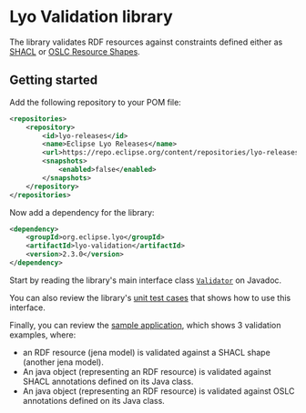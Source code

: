 # Lyo Validation library

The library validates RDF resources against constraints defined either as [SHACL](https://www.w3.org/TR/shacl/) or [OSLC Resource Shapes](http://docs.oasis-open.org/oslc-core/oslc-core/v3.0/cs01/part6-resource-shape/oslc-core-v3.0-cs01-part6-resource-shape.html).

## Getting started

Add the following repository to your POM file:

```xml
<repositories>
    <repository>
        <id>lyo-releases</id>
        <name>Eclipse Lyo Releases</name>
        <url>https://repo.eclipse.org/content/repositories/lyo-releases/</url>
        <snapshots>
            <enabled>false</enabled>
        </snapshots>
    </repository>
</repositories>
```

Now add a dependency for the library:

```xml
<dependency>
    <groupId>org.eclipse.lyo</groupId>
    <artifactId>lyo-validation</artifactId>
    <version>2.3.0</version>
</dependency>
```

Start by reading the library's main interface class [`Validator`](http://download.eclipse.org/lyo/docs/validation/2.3.0/org/eclipse/lyo/validation/Validator.html) on Javadoc.

You can also review the library's [unit test cases](https://github.com/eclipse/lyo-validation/tree/master/src/test/java/org/eclipse/lyo/validation) that shows how to use this interface. 

Finally, you can review the [sample application](https://github.com/eclipse/lyo-validation/blob/master/src/test/java/org/eclipse/lyo/validation/ValidationExample.java), which shows 3 validation examples, where:

* an RDF resource (jena model) is validated against a SHACL shape (another jena model).
* An java object (representing an RDF resource) is validated against SHACL annotations defined on its Java class.
* An java object (representing an RDF resource) is validated against OSLC annotations defined on its Java class.

